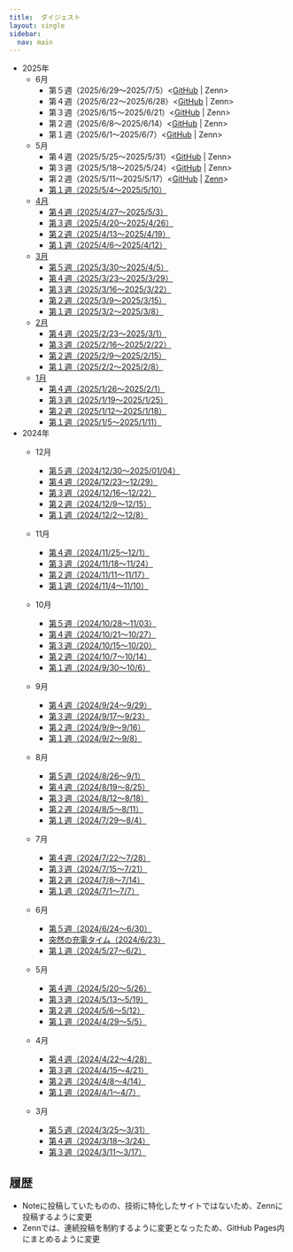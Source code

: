 ```yaml
---
title:  ダイジェスト
layout: single
sidebar:
  nav: main
---
```

- 2025年
  - 6月
    - 第５週（2025/6/29～2025/7/5）<[GitHub](2025/June/5th) | Zenn>
    - 第４週（2025/6/22～2025/6/28）<[GitHub](2025/June/4th) | Zenn>
    - 第３週（2025/6/15～2025/6/21）<[GitHub](2025/June/3rd) | Zenn>
    - 第２週（2025/6/8～2025/6/14）<[GitHub](2025/June/2nd) | Zenn>
    - 第１週（2025/6/1～2025/6/7）<[GitHub](2025/June/1st) | Zenn>
  - 5月
    - 第４週（2025/5/25～2025/5/31）<[GitHub](2025/May/4th) | Zenn>
    - 第３週（2025/5/18～2025/5/24）<[GitHub](2025/May/3rd) | Zenn>
    - 第２週（2025/5/11～2025/5/17）<[GitHub](2025/May/2nd) | [Zenn](https://zenn.dev/tatsukiyoshi/articles/534ba7d9ae5efc)>
    - [第１週（2025/5/4～2025/5/10）](https://zenn.dev/tatsukiyoshi/articles/cfb41ea3f24b24)
  - [4月](https://zenn.dev/tatsukiyoshi/articles/ca721a62cbc949)
    - [第４週（2025/4/27～2025/5/3）](https://zenn.dev/tatsukiyoshi/articles/fa2faa4233f049)
    - [第３週（2025/4/20～2025/4/26）](https://zenn.dev/tatsukiyoshi/articles/4d81837ab85765)
    - [第２週（2025/4/13～2025/4/19）](https://zenn.dev/tatsukiyoshi/articles/68d12c763905ff)
    - [第１週（2025/4/6～2025/4/12）](https://zenn.dev/tatsukiyoshi/articles/ad9ee4ad0fe4d4)
  - [3月](https://zenn.dev/tatsukiyoshi/articles/48fed28f88451a)
    - [第５週（2025/3/30～2025/4/5）](https://zenn.dev/tatsukiyoshi/articles/ac06f0e031cda7)
    - [第４週（2025/3/23～2025/3/29）](https://zenn.dev/tatsukiyoshi/articles/cdf3415487fac8)
    - [第３週（2025/3/16～2025/3/22）](https://zenn.dev/tatsukiyoshi/articles/3b57e4ca1db456)
    - [第２週（2025/3/9～2025/3/15）](https://zenn.dev/tatsukiyoshi/articles/8c3efc852cb590)
    - [第１週（2025/3/2～2025/3/8）](https://zenn.dev/tatsukiyoshi/articles/846747df7ae1bf)
  - [2月](https://zenn.dev/tatsukiyoshi/articles/de86867cff3bf7)
    - [第４週（2025/2/23～2025/3/1）](https://zenn.dev/tatsukiyoshi/articles/5a130c0af4373e)
    - [第３週（2025/2/16～2025/2/22）](https://zenn.dev/tatsukiyoshi/articles/3ca77a7029b5bd)
    - [第２週（2025/2/9～2025/2/15）](https://zenn.dev/tatsukiyoshi/articles/2b0dab1693ba32)
    - [第１週（2025/2/2～2025/2/8）](https://zenn.dev/tatsukiyoshi/articles/33948f6f81be6c)
  - [1月](https://zenn.dev/tatsukiyoshi/articles/7d2b99c4180347)
    - [第４週（2025/1/26～2025/2/1）](https://zenn.dev/tatsukiyoshi/articles/2101d480413ee2)
    - [第３週（2025/1/19～2025/1/25）](https://zenn.dev/tatsukiyoshi/articles/f4305b2895eafa)
    - [第２週（2025/1/12～2025/1/18）](https://zenn.dev/tatsukiyoshi/articles/07af1ff37b5b07)
    - [第１週（2025/1/5～2025/1/11）](https://zenn.dev/tatsukiyoshi/articles/84c4ea56ccb5bb)
- 2024年
  - 12月
    - [第５週（2024/12/30～2025/01/04）](https://zenn.dev/tatsukiyoshi/articles/f6ecbca2728202)
    - [第４週（2024/12/23～12/29）](https://zenn.dev/tatsukiyoshi/articles/44b52a73607999)
    - [第３週（2024/12/16～12/22）](https://zenn.dev/tatsukiyoshi/articles/137b5f277afb88)
    - [第２週（2024/12/9～12/15）](https://zenn.dev/tatsukiyoshi/articles/a1023363452f87)
    - [第１週（2024/12/2～12/8）](https://note.com/taishow2020/n/n5e41614dce2c)
  - 11月
    - [第４週（2024/11/25～12/1）](https://note.com/taishow2020/n/n312b50cfbc72)
    - [第３週（2024/11/18～11/24）](https://note.com/taishow2020/n/n80147abdbc1e)
    - [第２週（2024/11/11～11/17）](https://note.com/taishow2020/n/na77bc5c54340)
    - [第１週（2024/11/4～11/10）](https://note.com/taishow2020/n/n83db7eef3b7f)
  - 10月
    - [第５週（2024/10/28～11/03）](https://note.com/taishow2020/n/ne01cbf8a80e3)
    - [第４週（2024/10/21～10/27）](https://note.com/taishow2020/n/n332cf0bbd7c9)
    - [第３週（2024/10/15～10/20）](https://note.com/taishow2020/n/n256f74c724ff)
    - [第２週（2024/10/7～10/14）](https://note.com/taishow2020/n/n988fdab26133)
    - [第１週（2024/9/30～10/6）](https://note.com/taishow2020/n/n0079e465ebae)

  - 9月
    - [第４週（2024/9/24～9/29）](https://note.com/taishow2020/n/naf647b1181ab)
    - [第３週（2024/9/17～9/23）](https://note.com/taishow2020/n/ndd1f511ea8dd)
    - [第２週（2024/9/9～9/16）](https://note.com/taishow2020/n/n69588d7b6972)
    - [第１週（2024/9/2～9/8）](https://note.com/taishow2020/n/n24e062e3d208)

  - 8月
    - [第５週（2024/8/26～9/1）](https://note.com/taishow2020/n/n6ceacc4c2ce5)
    - [第４週（2024/8/19～8/25）](https://note.com/taishow2020/n/n2d82d2ab2efe)
    - [第３週（2024/8/12～8/18）](https://note.com/taishow2020/n/n1c07dc882dba)
    - [第２週（2024/8/5～8/11）](https://note.com/taishow2020/n/ne117ba78f542)
    - [第１週（2024/7/29～8/4）](https://note.com/taishow2020/n/n86f2c0db40f3)
  - 7月  
    - [第４週（2024/7/22～7/28）](https://note.com/taishow2020/n/n42130b512659)
    - [第３週（2024/7/15～7/21）](https://note.com/taishow2020/n/ndfdf8cf32cb9)
    - [第２週（2024/7/8～7/14）](https://note.com/taishow2020/n/n46c7250f2a6f)
    - [第１週（2024/7/1～7/7）](https://note.com/taishow2020/n/n7e017b1cfcbf)
  - 6月
    - [第５週（2024/6/24～6/30）](https://note.com/taishow2020/n/n15c710629c86)
    - [突然の充電タイム（2024/6/23）](https://note.com/taishow2020/n/n632d4310f0fc)
    - [第１週（2024/5/27～6/2）](https://note.com/taishow2020/n/n0f9d50a873bd)
  - 5月
    - [第４週（2024/5/20～5/26）](https://note.com/taishow2020/n/ncccfe63af8f3)
    - [第３週（2024/5/13～5/19）](https://note.com/taishow2020/n/n3e5c83f6130a)
    - [第２週（2024/5/6～5/12）](https://note.com/taishow2020/n/n9637af4cb020)
    - [第１週（2024/4/29～5/5）](https://note.com/taishow2020/n/n96df21872cf3)
  - 4月
    - [第４週（2024/4/22～4/28）](https://note.com/taishow2020/n/n32576806941d)
    - [第３週（2024/4/15～4/21）](https://note.com/taishow2020/n/nf8d7db72432c)
    - [第２週（2024/4/8～4/14）](https://note.com/taishow2020/n/nbdee027ec3f4)
    - [第１週（2024/4/1～4/7）](https://note.com/taishow2020/n/n6b658c6cfe75)
  - 3月
    - [第５週（2024/3/25～3/31）](https://note.com/taishow2020/n/ne6dade977146)
    - [第４週（2024/3/18～3/24）](https://note.com/taishow2020/n/n0aa1d7326546)
    - [第３週（2024/3/11～3/17）](https://note.com/taishow2020/n/n524826153c94)

##  履歴
- Noteに投稿していたものの、技術に特化したサイトではないため、Zennに投稿するように変更
- Zennでは、連続投稿を制約するように変更となったため、GitHub Pages内にまとめるように変更
